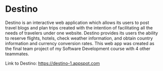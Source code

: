 # Destino #
Destino is an interactive web application which allows its users to post travel blogs and plan trips created with the intention of facilitating all the needs of travelers under one website. Destino provides its users the ability to reserve flights, hotels, check weather information, and obtain country information and currency conversion rates. This web app was created as the final team project of my Software Development course with 4 other teammates.  

Link to Destino: https://destino-1.appspot.com
